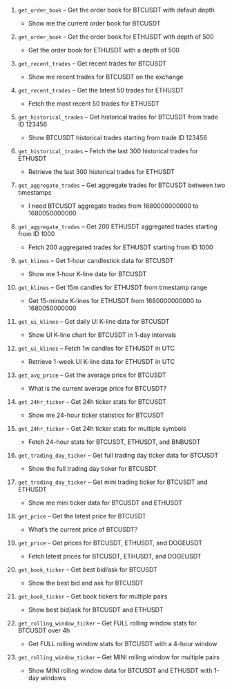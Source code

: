 1. `get_order_book` – Get the order book for BTCUSDT with default depth

    -  Show me the current order book for BTCUSDT

2. `get_order_book` – Get the order book for ETHUSDT with depth of 500

    -  Get the order book for ETHUSDT with a depth of 500

3. `get_recent_trades` – Get recent trades for BTCUSDT

    -  Show me recent trades for BTCUSDT on the exchange

4. `get_recent_trades` – Get the latest 50 trades for ETHUSDT

    -  Fetch the most recent 50 trades for ETHUSDT

5. `get_historical_trades` – Get historical trades for BTCUSDT from trade ID 123456

    -  Show BTCUSDT historical trades starting from trade ID 123456

6. `get_historical_trades` – Fetch the last 300 historical trades for ETHUSDT

    -  Retrieve the last 300 historical trades for ETHUSDT

7. `get_aggregate_trades` – Get aggregate trades for BTCUSDT between two timestamps

    -  I need BTCUSDT aggregate trades from 1680000000000 to 1680050000000

8. `get_aggregate_trades` – Get 200 ETHUSDT aggregated trades starting from ID 1000

    -  Fetch 200 aggregated trades for ETHUSDT starting from ID 1000

9. `get_klines` – Get 1-hour candlestick data for BTCUSDT

    -  Show me 1-hour K-line data for BTCUSDT

10. `get_klines` – Get 15m candles for ETHUSDT from timestamp range

    -  Get 15-minute K-lines for ETHUSDT from 1680000000000 to 1680050000000

11. `get_ui_klines` – Get daily UI K-line data for BTCUSDT

    -  Show UI K-line chart for BTCUSDT in 1-day intervals

12. `get_ui_klines` – Fetch 1w candles for ETHUSDT in UTC

    -  Retrieve 1-week UI K-line data for ETHUSDT in UTC

13. `get_avg_price` – Get the average price for BTCUSDT

    -  What is the current average price for BTCUSDT?

14. `get_24hr_ticker` – Get 24h ticker stats for BTCUSDT

    -  Show me 24-hour ticker statistics for BTCUSDT

15. `get_24hr_ticker` – Get 24h ticker stats for multiple symbols

    -  Fetch 24-hour stats for BTCUSDT, ETHUSDT, and BNBUSDT

16. `get_trading_day_ticker` – Get full trading day ticker data for BTCUSDT

    -  Show the full trading day ticker for BTCUSDT

17. `get_trading_day_ticker` – Get mini trading ticker for BTCUSDT and ETHUSDT

    -  Show me mini ticker data for BTCUSDT and ETHUSDT

18. `get_price` – Get the latest price for BTCUSDT

    -  What’s the current price of BTCUSDT?

19. `get_price` – Get prices for BTCUSDT, ETHUSDT, and DOGEUSDT

    -  Fetch latest prices for BTCUSDT, ETHUSDT, and DOGEUSDT

20. `get_book_ticker` – Get best bid/ask for BTCUSDT

    -  Show the best bid and ask for BTCUSDT

21. `get_book_ticker` – Get book tickers for multiple pairs

    -  Show best bid/ask for BTCUSDT and ETHUSDT

22. `get_rolling_window_ticker` – Get FULL rolling window stats for BTCUSDT over 4h

    -  Get FULL rolling window stats for BTCUSDT with a 4-hour window

23. `get_rolling_window_ticker` – Get MINI rolling window for multiple pairs

    -  Show MINI rolling window data for BTCUSDT and ETHUSDT with 1-day windows
